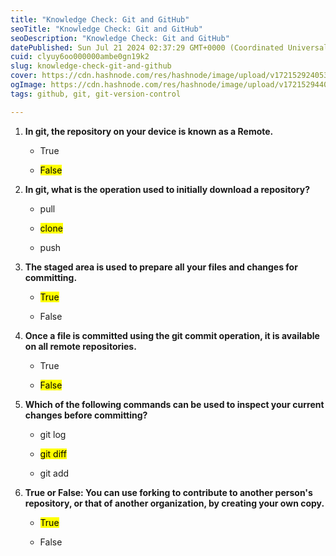 ```yaml
---
title: "Knowledge Check: Git and GitHub"
seoTitle: "Knowledge Check: Git and GitHub"
seoDescription: "Knowledge Check: Git and GitHub"
datePublished: Sun Jul 21 2024 02:37:29 GMT+0000 (Coordinated Universal Time)
cuid: clyuy6oo000000ambe0gn19k2
slug: knowledge-check-git-and-github
cover: https://cdn.hashnode.com/res/hashnode/image/upload/v1721529240539/3f069075-eb10-4d78-8328-e43930f000ff.png
ogImage: https://cdn.hashnode.com/res/hashnode/image/upload/v1721529440549/3e098a50-3edc-4fe6-863f-48e909c068d3.png
tags: github, git, git-version-control

---
```


1. **In git, the repository on your device is known as a Remote.**
    
    * True
        
    * <mark>False</mark>
        
2. **In git, what is the operation used to initially download a repository?**
    
    * pull
        
    * <mark>clone</mark>
        
    * push
        
3. **The staged area is used to prepare all your files and changes for committing.**
    
    * <mark>True</mark>
        
    * False
        
4. **Once a file is committed using the git commit operation, it is available on all remote repositories.**
    
    * True
        
    * <mark>False</mark>
        
5. **Which of the following commands can be used to inspect your current changes before committing?**
    
    * git log
        
    * <mark>git diff</mark>
        
    * git add
        
6. **True or False: You can use forking to contribute to another person's repository, or that of another organization, by creating your own copy.**
    
    * <mark>True</mark>
        
    * False